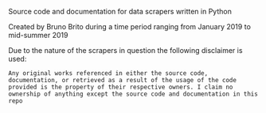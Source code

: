Source code and documentation for data scrapers written in Python<br>

Created by Bruno Brito during a time period ranging from January 2019 to mid-summer 2019<br>

Due to the nature of the scrapers in question the following disclaimer is used:<br>
	
	Any original works referenced in either the source code, documentation, or retrieved as a result of the usage of the code provided is the property of their respective owners. I claim no ownership of anything except the source code and documentation in this repo
